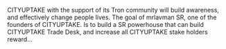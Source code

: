 CITYUPTAKE with the support of its Tron community will build awareness, and effectively change people lives. The goal of mrlavman SR, one of the founders of CITYUPTAKE. Is to build a SR powerhouse that can build CITYUPTAKE Trade Desk, and increase all CITYUPTAKE stake holders reward...
